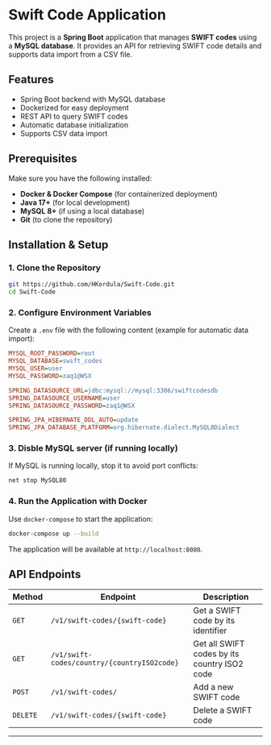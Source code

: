 # Swift Code Application

This project is a **Spring Boot** application that manages **SWIFT codes** using a **MySQL database**. It provides an API for retrieving SWIFT code details and supports data import from a CSV file.

## Features
- Spring Boot backend with MySQL database
- Dockerized for easy deployment
- REST API to query SWIFT codes
- Automatic database initialization
- Supports CSV data import

## Prerequisites
Make sure you have the following installed:
- **Docker & Docker Compose** (for containerized deployment)
- **Java 17+** (for local development)
- **MySQL 8+** (if using a local database)
- **Git** (to clone the repository)

## Installation & Setup

### 1. Clone the Repository
```sh
git https://github.com/HKordula/Swift-Code.git
cd Swift-Code
```

### 2. Configure Environment Variables
Create a `.env` file with the following content (example for automatic data import):
```ini
MYSQL_ROOT_PASSWORD=root
MYSQL_DATABASE=swift_codes
MYSQL_USER=user
MYSQL_PASSWORD=zaq1@WSX

SPRING_DATASOURCE_URL=jdbc:mysql://mysql:3306/swiftcodesdb
SPRING_DATASOURCE_USERNAME=user
SPRING_DATASOURCE_PASSWORD=zaq1@WSX

SPRING_JPA_HIBERNATE_DDL_AUTO=update
SPRING_JPA_DATABASE_PLATFORM=org.hibernate.dialect.MySQL8Dialect

```

### 3. Disble MySQL server (if running locally)
If MySQL is running locally, stop it to avoid port conflicts:
```sh
net stop MySQL80
```

### 4. Run the Application with Docker
Use `docker-compose` to start the application:
```sh
docker-compose up --build
```

The application will be available at `http://localhost:8080`.

## API Endpoints
| Method | Endpoint | Description |
|--------|---------|-------------|
| `GET`  | `/v1/swift-codes/{swift-code}` | Get a SWIFT code by its identifier |
| `GET`  | `/v1/swift-codes/country/{countryISO2code}` | Get all SWIFT codes by its country ISO2 code |
| `POST` | `/v1/swift-codes/` | Add a new SWIFT code |
| `DELETE` | `/v1/swift-codes/{swift-code}` | Delete a SWIFT code |

---
